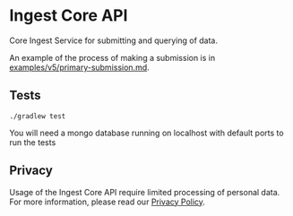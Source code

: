 # Ingest Core API
Core Ingest Service for submitting and querying of data.

An example of the process of making a submission is in [examples/v5/primary-submission.md](examples/v5/primary-submission.md).

## Tests
`./gradlew test`

You will need a mongo database running on localhost with default ports to run the tests
## Privacy
Usage of the Ingest Core API require limited processing of personal data. For more information, please read our [Privacy Policy](http://www.ebi.ac.uk/data-protection/privacy-notice/human-cell-atlas-ingest-submission).
